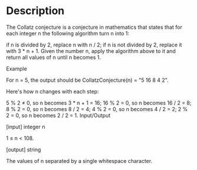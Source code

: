# Description

The Collatz conjecture is a conjecture in mathematics that states that for each integer n the following algorithm turn n into 1:

if n is divided by 2, replace n with n / 2;
if n is not divided by 2, replace it with 3 * n + 1.
Given the number n, apply the algorithm above to it and return all values of n until n becomes 1.

Example

For n = 5, the output should be
CollatzConjecture(n) = "5 16 8 4 2".

Here's how n changes with each step:

5 % 2 ≠ 0, so n becomes 3 * n + 1 = 16;
16 % 2 = 0, so n becomes 16 / 2 = 8;
8 % 2 = 0, so n becomes 8 / 2 = 4;
4 % 2 = 0, so n becomes 4 / 2 = 2;
2 % 2 = 0, so n becomes 2 / 2 = 1.
Input/Output

[input] integer n

1 ≤ n < 108.

[output] string

The values of n separated by a single whitespace character.
